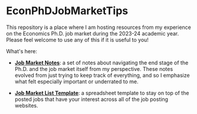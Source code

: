 # EconPhDJobMarketTips
This repository is a place where I am hosting resources from my experience on the Economics Ph.D. job market during the 2023-24 academic year. Please feel welcome to use any of this if it is useful to you!

What's here:
- [**Job Market Notes**](https://github.com/austinknies/EconPhDJobMarketTips/blob/main/JobMarketNotes_AK.pdf): a set of notes about navigating the end stage of the Ph.D. and the job market itself from my perspective. These notes evolved from just trying to keep track of everything, and so I emphasize what felt especially important or underrated to me.

- [**Job Market List Template**](https://github.com/austinknies/EconPhDJobMarketTips/blob/main/jobmarket_list_AK.xlsx): a spreadsheet template to stay on top of the posted jobs that have your interest across all of the job posting websites.

